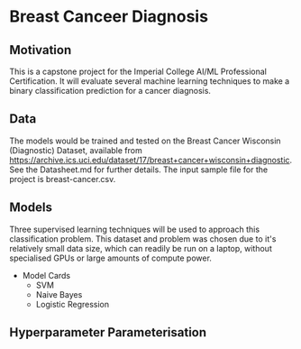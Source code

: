 # Breast Canceer Diagnosis


## Motivation
This is a capstone project for the Imperial College AI/ML Professional Certification. It will evaluate several machine learning techniques to make a binary classification prediction for a cancer diagnosis.  


## Data
The models would be trained and tested on the Breast Cancer Wisconsin (Diagnostic) Dataset, available from https://archive.ics.uci.edu/dataset/17/breast+cancer+wisconsin+diagnostic.  See the Datasheet.md for further details.  The input sample file for the project is breast-cancer.csv.


## Models
Three supervised learning techniques will be used to approach this classification problem.  This dataset and problem was chosen due to it's relatively small data size, which can readily be run on a laptop, without specialised GPUs or large amounts of compute power.   

* Model Cards 
  * SVM 
  * Naive Bayes
  * Logistic Regression



## Hyperparameter Parameterisation 






